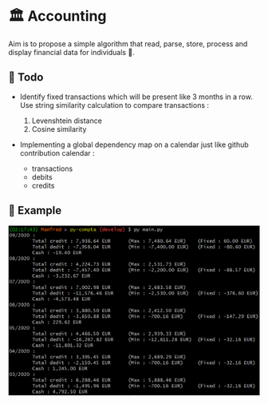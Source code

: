 # :classical_building: Accounting 

Aim is to propose a simple algorithm that read, parse, store, process and display financial data for individuals :money_with_wings:.

## :memo: Todo

- Identify fixed transactions which will be present like	 3 months in a row. Use string similarity calculation to compare transactions : 

	1. Levenshtein distance
	1. Cosine similarity

- Implementing a global dependency map on a calendar just like github contribution calendar :

	- transactions 
	- debits
	- credits

## :rocket: Example 

![running main script](img/main.PNG)